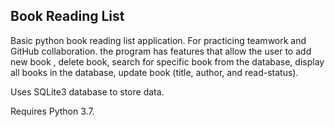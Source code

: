 ## Book Reading List

Basic python book reading list application. For practicing teamwork and GitHub collaboration. 
the program has features that allow the user to add new book , delete book, search for specific book from the database, display all books in the database, update book (title, author, and read-status).   

Uses SQLite3 database to store data. 

Requires Python 3.7.

